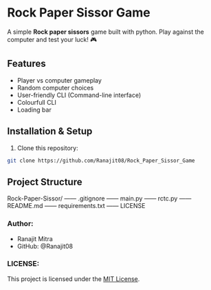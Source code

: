 # Rock Paper Sissor Game
A simple **Rock paper sissors** game built with python.
Play against the computer and test your luck! 🎮

## Features
- Player vs computer gameplay
- Random computer choices
- User-friendly CLI (Command-line interface)
- Colourfull CLI
- Loading bar

## Installation & Setup
1. Clone this repository:
```bash
git clone https://github.com/Ranajit08/Rock_Paper_Sissor_Game
```
## Project Structure
Rock-Paper-Sissor/
—— .gitignore
—— main.py
—— rctc.py
—— README.md
—— requirements.txt
—— LICENSE

### Author:
- Ranajit Mitra
- GitHub: @Ranajit08

### LICENSE:
This project is licensed under the [MIT License](LICENSE).


